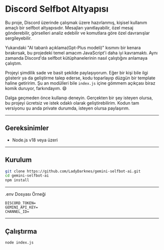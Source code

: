 # Discord Selfbot Altyapısı

Bu proje, Discord üzerinde çalışmak üzere hazırlanmış, kişisel kullanım amaçlı bir selfbot altyapısıdır. Mesajları yanıtlayabilir, özel mesaj gönderebilir, görselleri analiz edebilir ve komutlara göre özel davranışlar sergileyebilir.

Yukarıdaki "AI tabanlı açıklama(Gpt-Plus modeli)" kısmını bir kenara bırakırsak, bu projedeki temel amacım JavaScript'i daha iyi kavramaktı. Aynı zamanda Discord'da selfbot kütüphanelerinin nasıl çalıştığını anlamaya çalıştım.

Projeyi şimdilik sade ve basit şekilde paylaşıyorum. Eğer bir kişi bile ilgi gösterir ya da geliştirme talep ederse, kodu toparlayıp düzgün bir template haline getiririm. Şu an modülleri bile `index.js` içine gömmem açıkçası biraz komik duruyor, farkındayım. 😄

Dalga geçmeden önce kullanıp deneyin. Gerçekten bir şey isteyen olursa, bu projeyi ücretsiz ve istek odaklı olarak geliştirebilirim. Kodun tam versiyonu şu anda private durumda, isteyen olursa paylaşırım.

---

## Gereksinimler

- Node.js v18 veya üzeri

---

## Kurulum

```bash
git clone https://github.com/LadyDarknes/gemini-selfbot-ai.git
cd gemini-selfbot-ai
npm install
```
---

.env Dosyası Örneği
```.env
DISCORD_TOKEN=
GEMINI_API_KEY=
CHANNEL_ID=
```
---

## Çalıştırma
```bash
node index.js
```

